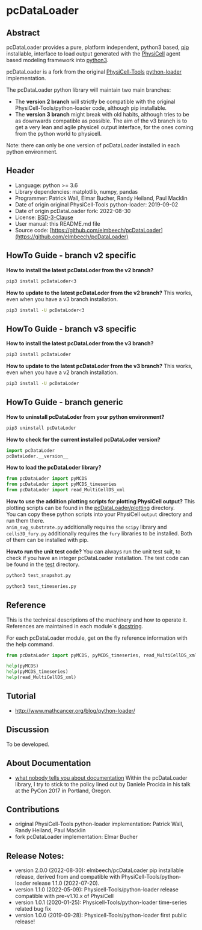# pcDataLoader

## Abstract

pcDataLoader provides a pure, platform independent, python3 based, [pip](https://en.wikipedia.org/wiki/Pip_(package_manager)) installable, interface
to load output generated with the [PhysiCell](https://github.com/MathCancer/PhysiCell) agent based modeling framework
into [python3](https://en.wikipedia.org/wiki/Python_(programming_language)).

pcDataLoader is a fork from the original [PhysiCell-Tools](https://github.com/PhysiCell-Tools) [python-loader](https://github.com/PhysiCell-Tools/python-loader) implementation.

The pcDataLoader python library will maintain two main branches:

+ The **version 2 branch** will strictly be compatible with the original PhysiCell-Tools/python-loader code, although pip installable.
+ The **version 3 branch** might break with old habits, although tries to be as downwards compatible as possible.
  The aim of the v3 branch is to get a very lean and agile physicell output interface, for the ones coming from the python world to physicell.

Note: there can only be one version of pcDataLoader installed in each python environment.


## Header
+ Language: python >= 3.6
+ Library dependencies: matplotlib, numpy, pandas
+ Programmer: Patrick Wall, Elmar Bucher, Randy Heiland, Paul Macklin
+ Date of origin original PhysiCell-Tools python-loader: 2019-09-02
+ Date of origin pcDataLoader fork: 2022-08-30
+ License: [BSD-3-Clause](https://en.wikipedia.org/wiki/BSD_licenses)
+ User manual: this README.md file
+ Source code: [https://github.com/elmbeech/pcDataLoader](https://github.com/elmbeech/pcDataLoader)


## HowTo Guide - branch v2 specific

**How to install the latest pcDataLoder from the v2 branch?**
```bash
pip3 install pcDataLoder<3
```

**How to update to the latest pcDataLoder from the v2 branch?**
This works, even when you have a v3 branch installation.
```bash
pip3 install -U pcDataLoder<3
```


## HowTo Guide - branch v3 specific

**How to install the latest pcDataLoder from the v3 branch?**
```bash
pip3 install pcDataLoder
```

**How to update to the latest pcDataLoder from the v3 branch?**
This works, even when you have a v2 branch installation.
```bash
pip3 install -U pcDataLoder
```


## HowTo Guide - branch generic

**How to uninstall pcDataLoder from your python environment?**
```bash
pip3 uninstall pcDataLoder
```

**How to check for the current installed pcDataLoder version?**
```python
import pcDataLoder
pcDataLoder.__version__
```

**How to load the pcDataLoder library?**
```python
from pcDataLoder import pyMCDS
from pcDataLoder import pyMCDS_timeseries
from pcDataLoder import read_MultiCellDS_xml
```

**How to use the addition plotting scripts for plotting PhysiCell output?**
This plotting scripts can be found in the [pcDataLoader/plotting](https://github.com/elmbeech/pcDataLoader/tree/master/pcDataLoader/plotting) directory.\
You can copy these python scripts into your PhysiCell `output` directory and run them there.\
`anim_svg_substrate.py` additionally requires the `scipy` library and `cells3D_fury.py` additionally requires the `fury` libraries to be installed.
Both of them can be installed with pip.

**Howto run the unit test code?**
You can always run the unit test suit, to check if you have an integer pcDataLoader installation.
The test code can be found in the [test](https://github.com/elmbeech/pcDataLoader/tree/master/test) directory.
```bash
python3 test_snapshot.py
```
```bash
python3 test_timeseries.py
```


## Reference

This is the technical descriptions of the machinery and how to operate it.
References are maintained in each module`s [docstring](https://en.wikipedia.org/wiki/Docstring).

For each pcDataLoader module, get on the fly reference information with the help command.
```python
from pcDataLoder import pyMCDS, pyMCDS_timeseries, read_MultiCellDS_xml

help(pyMCDS)
help(pyMCDS_timeseries)
help(read_MultiCellDS_xml)
```


## Tutorial
+ http://www.mathcancer.org/blog/python-loader/


## Discussion
To be developed.


## About Documentation
+ [what nobody tells you about documentation](https://www.youtube.com/watch?v=azf6yzuJt54)
Within the pcDataLoader library, I try to stick to the policy lined out by Daniele Procida in his talk at the PyCon 2017 in Portland, Oregon.


## Contributions
+ original PhysiCell-Tools python-loader implementation: Patrick Wall, Randy Heiland, Paul Macklin
+ fork pcDataLoader implementation: Elmar Bucher


## Release Notes:
+ version 2.0.0 (2022-08-30): elmbeech/pcDataLoader pip installable release, derived from and compatible with PhysiCell-Tools/python-loader release 1.1.0 (2022-07-20).
+ version 1.1.0 (2022-05-09): Physicell-Tools/python-loader release compatible with pre-v1.10.x of PhysiCell
+ version 1.0.1 (2020-01-25): Physicell-Tools/python-loader time-series related bug fix
+ version 1.0.0 (2019-09-28): Physicell-Tools/python-loader first public release!

